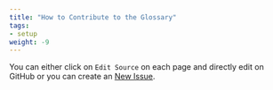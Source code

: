 ```yaml
---
title: "How to Contribute to the Glossary"
tags:
- setup
weight: -9
---
```

You can either click on `Edit Source` on each page and directly edit on GitHub or you can create an [New Issue](https://github.com/airbytehq/glossary/issues).
